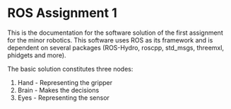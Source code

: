 ROS Assignment 1
===============
This is the documentation for the software solution of the first assignment for the minor robotics.
This software uses ROS as its framework and is dependent on several packages (ROS-Hydro, roscpp, std_msgs, threemxl, phidgets and more).

The basic solution constitutes three nodes:

1. Hand - Representing the gripper
2. Brain - Makes the decisions
3. Eyes - Representing the sensor

